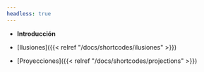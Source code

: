 ```yaml
---
headless: true
---
```


- **Introducción**
- [Ilusiones]({{< relref "/docs/shortcodes/ilusiones" >}})

- [Proyecciones]({{< relref "/docs/shortcodes/projections" >}})
<br />
